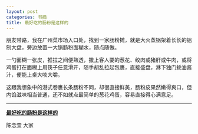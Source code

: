 ```yaml
---
layout: post
categories: 书摘
title: 最好吃的肠粉是这样的
---
```


朋友带路，我在广州菜市场入口处，找到一家肠粉摊，就是大火蒸锅架着长长的铝制大盘，旁边放置一大锅肠粉面糊水，随点随做。

一勺面糊一张皮，推拉之间便熟透，撒上客人要的葱花、绞肉或猪肝或牛肉，或将鸡蛋打在面糊上用筷子任意滑开，随手胡乱拉起包裹，直接盛盘，淋下独门蚝油酱汁，便能上桌大啖大嚼。

这跟我想象中的港式卷裹长条肠粉不同，却很直接鲜美，肠粉皮果然嫩得爽口，但内馅滋味相当普通，还不如就点最简单的葱花鸡蛋，容易直接得心满意足。

---

**[最好吃的肠粉是这样的](https://mp.weixin.qq.com/s/-2WGUEn_j7GKcebJYaNG7Q)**

陈念萱 大家